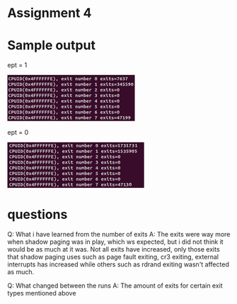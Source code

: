 # Assignment 4
# Sample output

ept = 1

![](before2.png)

ept = 0

![](after2.png)

# questions
Q: What i have learned from the number of exits
A: The exits were way more when shadow paging was in play, which ws expected, but i did not think it would be as much at it was. Not all exits have increased, only those exits that shadow paging uses such as page fault exiting, cr3 exiting, external interrupts has increased while others such as rdrand exiting wasn't affected as much.

Q: What changed between the runs
A: The amount of exits for certain exit types mentioned above
